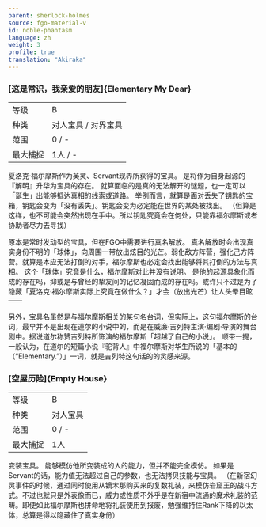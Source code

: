 ```yaml
---
parent: sherlock-holmes
source: fgo-material-v
id: noble-phantasm
language: zh
weight: 3
profile: true
translation: "Akiraka"
---
```


### [这是常识，我亲爱的朋友]{Elementary My Dear}

<table>
  <tr><td>等级</td><td>B</td></tr>
  <tr><td>种类</td><td>对人宝具 / 对界宝具</td></tr>
  <tr><td>范围</td><td>0 / -</td></tr>
  <tr><td>最大捕捉</td><td>1人 / -</td></tr>
</table>

夏洛克·福尔摩斯作为英灵、Servant现界所获得的宝具。
是将作为自身起源的『解明』升华为宝具的存在。
就算面临的是真的无法解开的谜题，也一定可以「诞生」出能够抵达真相的线索或道路。
举例而言，就算是面对丢失了钥匙的宝箱，钥匙会变为「没有丢失」。钥匙会变为必定能在世界的某处被找出。
（但算是这样，也不可能会突然出现在手中。所以钥匙究竟会在何处，只能靠福尔摩斯或者协助者尽力去寻找）

原本是常时发动型的宝具，但在FGO中需要进行真名解放。
真名解放时会出现真实身份不明的「球体」，向周围一带放出炫目的光芒。弱化敌方阵营，强化己方阵营。就算是本应无法打倒的对手，福尔摩斯也必定会找出能够将其打倒的方法与真相。
这个「球体」究竟是什么，福尔摩斯对此并没有说明。
是他的起源具象化而成的存在吗，抑或是与曾经的挚友间的记忆凝固而成的存在吗。或许只不过是为了隐藏「夏洛克·福尔摩斯实际上究竟在做什么？」才会（放出光芒）让人头晕目眩——

另外，宝具名虽然是与福尔摩斯相关的某句名台词，但实际上，这句福尔摩斯的台词，最早并不是出现在道尔的小说中的，而是在威廉·吉列特主演·编剧·导演的舞台剧中。据说道尔称赞吉列特所饰演的福尔摩斯「超越了自己的小说」。
顺带一提，一般认为，在道尔的短篇小说『驼背人』中福尔摩斯对华生所说的「基本的（“Elementary.”）」一词，就是吉列特这句话的的灵感来源。

### [空屋历险]{Empty House}

<table>
  <tr><td>等级</td><td>B</td></tr>
  <tr><td>种类</td><td>对人宝具</td></tr>
  <tr><td>范围</td><td>0 / -</td></tr>
  <tr><td>最大捕捉</td><td>1人</td></tr>
</table>

变装宝具。
能够模仿他所变装成的人的能力，但并不能完全模仿。
如果是Servant的话，能力值无法超过自己的参数，也无法拷贝技能与宝具。
（在新宿幻灵事件的时候，通过同时使用从镝木那购买来的复数礼装，来模仿岩窟王的战斗方式。不过也就只是外表像而已，威力或性质不外乎是在新宿中流通的魔术礼装的范畴。即便如此福尔摩斯也拼命地将礼装使用到报废，勉强维持住Rank下降的以太体，总算是得以隐藏住了真实身份）
